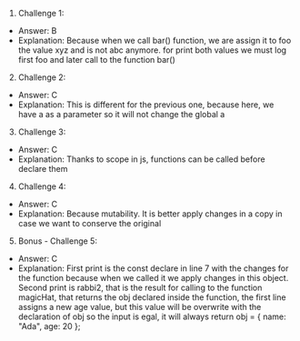 1. Challenge 1:
  - Answer: B
  - Explanation: Because when we call bar() function, we are assign it to foo the value xyz and is not abc anymore. for print both values we must log first foo and later call to the function bar()


2. Challenge 2:
  - Answer: C
  - Explanation: This is different for the previous one, because here, we have a as a parameter so it will not change the global a 


3. Challenge 3:
  - Answer: C
  - Explanation: Thanks to scope in js, functions can be called before declare them


4. Challenge 4:
  - Answer: C
  - Explanation: Because mutability. It is better apply changes in a copy in case we want to conserve the original 


5. Bonus - Challenge 5:
  - Answer: C
  - Explanation: First print is the const declare in line 7 with the changes for the function because when we called it we apply changes in this object. Second print is rabbi2, that is the result for calling to the function magicHat, that returns the obj declared inside the function, the first line assigns a new age value, but this value will be overwrite with the declaration of obj so the input is egal, it will always return obj = { name: "Ada", age: 20 };
